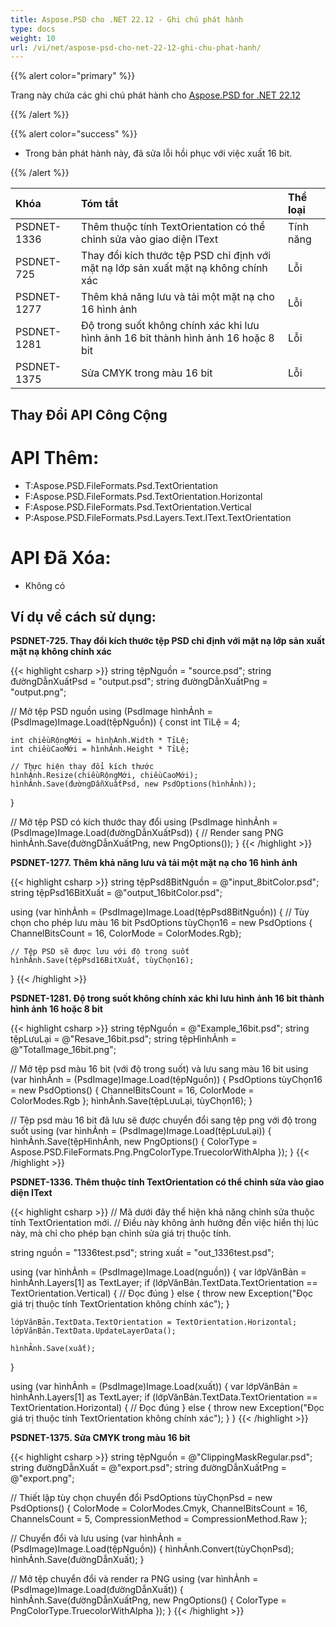 ```yaml
---
title: Aspose.PSD cho .NET 22.12 - Ghi chú phát hành
type: docs
weight: 10
url: /vi/net/aspose-psd-cho-net-22-12-ghi-chu-phat-hanh/
---
```


{{% alert color="primary" %}}

Trang này chứa các ghi chú phát hành cho [Aspose.PSD for .NET 22.12](https://www.nuget.org/packages/Aspose.PSD/)

{{% /alert %}}

{{% alert color="success" %}}

- Trong bản phát hành này, đã sửa lỗi hồi phục với việc xuất 16 bit.

{{% /alert %}}

|**Khóa**|**Tóm tắt**|**Thể loại**|
| :- | :- | :- |
|PSDNET-1336|Thêm thuộc tính TextOrientation có thể chỉnh sửa vào giao diện IText|Tính năng|
|PSDNET-725|Thay đổi kích thước tệp PSD chỉ định với mặt nạ lớp sản xuất mặt nạ không chính xác|Lỗi|
|PSDNET-1277|Thêm khả năng lưu và tải một mặt nạ cho 16 hình ảnh|Lỗi|
|PSDNET-1281|Độ trong suốt không chính xác khi lưu hình ảnh 16 bit thành hình ảnh 16 hoặc 8 bit|Lỗi|
|PSDNET-1375|Sửa CMYK trong màu 16 bit|Lỗi|


## **Thay Đổi API Công Cộng**
# **API Thêm:**
- T:Aspose.PSD.FileFormats.Psd.TextOrientation
- F:Aspose.PSD.FileFormats.Psd.TextOrientation.Horizontal
- F:Aspose.PSD.FileFormats.Psd.TextOrientation.Vertical
- P:Aspose.PSD.FileFormats.Psd.Layers.Text.IText.TextOrientation


# **API Đã Xóa:**
- Không có


## **Ví dụ về cách sử dụng:**

**PSDNET-725. Thay đổi kích thước tệp PSD chỉ định với mặt nạ lớp sản xuất mặt nạ không chính xác**

{{< highlight csharp >}}
string tệpNguồn = "source.psd";
string đườngDẫnXuấtPsd = "output.psd";
string đườngDẫnXuấtPng = "output.png";

// Mở tệp PSD nguồn
using (PsdImage hìnhẢnh = (PsdImage)Image.Load(tệpNguồn))
{
    const int TỉLệ = 4;

    int chiềuRộngMới = hìnhẢnh.Width * TỉLệ;
    int chiềuCaoMới = hìnhẢnh.Height * TỉLệ;

    // Thực hiện thay đổi kích thước
    hìnhẢnh.Resize(chiềuRộngMới, chiềuCaoMới);
    hìnhẢnh.Save(đườngDẫnXuấtPsd, new PsdOptions(hìnhẢnh));
}

// Mở tệp PSD có kích thước thay đổi
using (PsdImage hìnhẢnh = (PsdImage)Image.Load(đườngDẫnXuấtPsd))
{
    // Render sang PNG
    hìnhẢnh.Save(đườngDẫnXuấtPng, new PngOptions());
}
{{< /highlight >}}

**PSDNET-1277. Thêm khả năng lưu và tải một mặt nạ cho 16 hình ảnh**

{{< highlight csharp >}}
string tệpPsd8BitNguồn = @"input_8bitColor.psd";
string tệpPsd16BitXuất = @"output_16bitColor.psd";

using (var hìnhẢnh = (PsdImage)Image.Load(tệpPsd8BitNguồn))
{
    // Tùy chọn cho phép lưu màu 16 bit
    PsdOptions tùyChọn16 = new PsdOptions { ChannelBitsCount = 16, ColorMode = ColorModes.Rgb};

    // Tệp PSD sẽ được lưu với độ trong suốt
    hìnhẢnh.Save(tệpPsd16BitXuất, tùyChọn16);
}
{{< /highlight >}}

**PSDNET-1281. Độ trong suốt không chính xác khi lưu hình ảnh 16 bit thành hình ảnh 16 hoặc 8 bit**

{{< highlight csharp >}}
string tệpNguồn = @"Example_16bit.psd";
string tệpLưuLại = @"Resave_16bit.psd";
string tệpHìnhẢnh = @"TotalImage_16bit.png";

// Mở tệp psd màu 16 bit (với độ trong suốt) và lưu sang màu 16 bit
using (var hìnhẢnh = (PsdImage)Image.Load(tệpNguồn))
{
    PsdOptions tùyChọn16 = new PsdOptions() { ChannelBitsCount = 16, ColorMode = ColorModes.Rgb };
    hìnhẢnh.Save(tệpLưuLại, tùyChọn16);
}

// Tệp psd màu 16 bit đã lưu sẽ được chuyển đổi sang tệp png với độ trong suốt
using (var hìnhẢnh = (PsdImage)Image.Load(tệpLưuLại))
{
    hìnhẢnh.Save(tệpHìnhẢnh, new PngOptions() { ColorType = Aspose.PSD.FileFormats.Png.PngColorType.TruecolorWithAlpha });
}
{{< /highlight >}}

**PSDNET-1336. Thêm thuộc tính TextOrientation có thể chỉnh sửa vào giao diện IText**

{{< highlight csharp >}}
// Mã dưới đây thể hiện khả năng chỉnh sửa thuộc tính TextOrientation mới.
// Điều này không ảnh hưởng đến việc hiển thị lúc này, mà chỉ cho phép bạn chỉnh sửa giá trị thuộc tính.

string nguồn = "1336test.psd";
string xuất = "out_1336test.psd";

using (var hìnhẢnh = (PsdImage)Image.Load(nguồn))
{
    var lớpVănBản = hìnhẢnh.Layers[1] as TextLayer;
    if (lớpVănBản.TextData.TextOrientation == TextOrientation.Vertical)
    {
        // Đọc đúng
    }
    else
    {
        throw new Exception("Đọc giá trị thuộc tính TextOrientation không chính xác");
    }

    lớpVănBản.TextData.TextOrientation = TextOrientation.Horizontal;
    lớpVănBản.TextData.UpdateLayerData();

    hìnhẢnh.Save(xuất);
}

using (var hìnhẢnh = (PsdImage)Image.Load(xuất))
{
    var lớpVănBản = hìnhẢnh.Layers[1] as TextLayer;
    if (lớpVănBản.TextData.TextOrientation == TextOrientation.Horizontal)
    {
        // Đọc đúng
    }
    else
    {
        throw new Exception("Đọc giá trị thuộc tính TextOrientation không chính xác");
    }
}
{{< /highlight >}}

**PSDNET-1375. Sửa CMYK trong màu 16 bit**

{{< highlight csharp >}}
string tệpNguồn = @"ClippingMaskRegular.psd";
string đườngDẫnXuất = @"export.psd";
string đườngDẫnXuấtPng = @"export.png";

// Thiết lập tùy chọn chuyển đổi
PsdOptions tùyChọnPsd = new PsdOptions()
{
    ColorMode = ColorModes.Cmyk,
    ChannelBitsCount = 16,
    ChannelsCount = 5,
    CompressionMethod = CompressionMethod.Raw
};

// Chuyển đổi và lưu
using (var hìnhẢnh = (PsdImage)Image.Load(tệpNguồn))
{
    hìnhẢnh.Convert(tùyChọnPsd);
    hìnhẢnh.Save(đườngDẫnXuất);
}

// Mở tệp chuyển đổi và render ra PNG
using (var hìnhẢnh = (PsdImage)Image.Load(đườngDẫnXuất))
{
    hìnhẢnh.Save(đườngDẫnXuấtPng, new PngOptions() { ColorType = PngColorType.TruecolorWithAlpha });
}
{{< /highlight >}}
